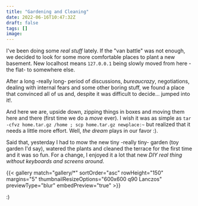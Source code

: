 ```yaml
---
title: "Gardening and Cleaning"
date: 2022-06-16T10:47:32Z
draft: false
tags: []
image: 
---
```


I've been doing some *real stuff* lately. If the "van battle" was not enough, we decided to look for some more comfortable places to plant a new basement. New localhost means `127.0.0.1` being slowly moved from here -the flat- to somewhere else.

After a long -really long- period of discussions, *bureaucrazy*, negotiations, dealing with internal fears and some other boring stuff, we found a place that convinced all of us and, despite it was difficult to decide... jumped into it!.

And here we are, upside down, zipping things in boxes and moving them here and there (first time we do a *move* ever). I wish it was as simple as `tar -cfvz home.tar.gz /home ; scp home.tar.gz newplace:~` but realized that it needs a little more effort. Well, *the dream* plays in our favor :).

Said that, yesterday I had to mow the new tiny -really tiny- garden (toy garden I'd say), watered the plants and cleaned the terrace for the first time and it was so fun.  For a change, I enjoyed it a lot that new *DIY real thing without keyboards and screens around*.


{{< gallery match="gallery/*" sortOrder="asc" rowHeight="150" margins="5" thumbnailResizeOptions="600x600 q90 Lanczos"  previewType="blur" embedPreview="true" >}}

:)
